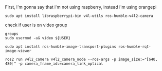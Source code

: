First, I'm gonna say that i'm not using raspberry, instead i'm using orangepi

```
sudo apt install libraspberrypi-bin v4l-utils ros-humble-v4l2-camera
```

check if user is on video group
```
groups
sudo usermod -aG video ${USER}
``` 

```
sudo apt install ros-humble-image-transport-plugins ros-humble-rqt-image-viewer
```

```
ros2 run v4l2_camera v4l2_camera_node --ros-args -p image_size:="[640, 480]" -p camera_frame_id:=camera_link_optical
```
